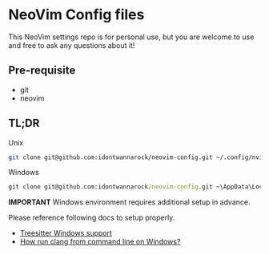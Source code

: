 # NeoVim Config files

This NeoVim settings repo is for personal use, but you are welcome to use and free to ask any questions about it!

## Pre-requisite

- git
- neovim

## TL;DR

Unix

```bash
git clone git@github.com:idontwannarock/neovim-config.git ~/.config/nvim
```

Windows

```bat
git clone git@github.com:idontwannarock/neovim-config.git ~\AppData\Local\nvim
```

**IMPORTANT** Windows environment requires additional setup in advance.

Please reference following docs to setup properly.

- [Treesitter Windows support](https://github.com/nvim-treesitter/nvim-treesitter/wiki/Windows-support)
- [How run clang from command line on Windows?](https://stackoverflow.com/a/42540457/7605040)

